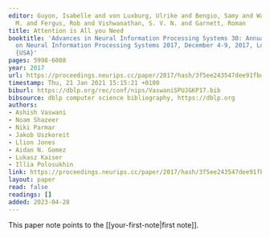 ```yaml
---
editor: Guyon, Isabelle and von Luxburg, Ulrike and Bengio, Samy and Wallach, Hanna
  M. and Fergus, Rob and Vishwanathan, S. V. N. and Garnett, Roman
title: Attention is All you Need
booktitle: 'Advances in Neural Information Processing Systems 30: Annual Conference
  on Neural Information Processing Systems 2017, December 4-9, 2017, Long Beach, CA,
  {USA}'
pages: 5998-6008
year: 2017
url: https://proceedings.neurips.cc/paper/2017/hash/3f5ee243547dee91fbd053c1c4a845aa-Abstract.html
timestamp: Thu, 21 Jan 2021 15:15:21 +0100
biburl: https://dblp.org/rec/conf/nips/VaswaniSPUJGKP17.bib
bibsource: dblp computer science bibliography, https://dblp.org
authors:
- Ashish Vaswani
- Noam Shazeer
- Niki Parmar
- Jakob Uszkoreit
- Llion Jones
- Aidan N. Gomez
- Lukasz Kaiser
- Illia Polosukhin
link: https://proceedings.neurips.cc/paper/2017/hash/3f5ee243547dee91fbd053c1c4a845aa-Abstract.html
layout: paper
read: false
readings: []
added: 2023-04-28
---
```

This paper note points to the [[your-first-note|first note]].